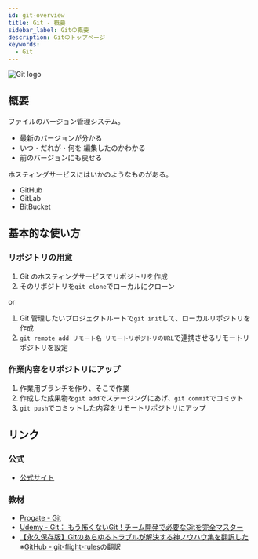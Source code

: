 ```yaml
---
id: git-overview
title: Git - 概要
sidebar_label: Gitの概要
description: Gitのトップページ
keywords:
  - Git
---
```


![Git logo](/img/logo-icons/git-icon.svg)

## 概要
ファイルのバージョン管理システム。
- 最新のバージョンが分かる
- いつ・だれが・何を 編集したのかわかる
- 前のバージョンにも戻せる

ホスティングサービスにはいかのようなものがある。
- GitHub
- GitLab
- BitBucket

## 基本的な使い方
### リポジトリの用意
1. Git のホスティングサービスでリポジトリを作成
2. そのリポジトリを`git clone`でローカルにクローン

or

1. Git 管理したいプロジェクトルートで`git init`して、ローカルリポジトリを作成
2. `git remote add リモート名 リモートリポジトリのURL`で連携させるリモートリポジトリを設定

### 作業内容をリポジトリにアップ
1. 作業用ブランチを作り、そこで作業
2. 作成した成果物を`git add`でステージングにあげ、`git commit`でコミット
3. `git push`でコミットした内容をリモートリポジトリにアップ

## リンク
### 公式
- [公式サイト](https://git-scm.com/)

### 教材
- [Progate - Git](https://prog-8.com/languages/git)
- [Udemy - Git： もう怖くないGit！チーム開発で必要なGitを完全マスター](https://www.udemy.com/course/unscared_git/)
- [【永久保存版】Gitのあらゆるトラブルが解決する神ノウハウ集を翻訳した](https://blog.labot.jp/entry/2019/07/01/183204)　※[GitHub - git-flight-rules](https://github.com/k88hudson/git-flight-rules)の翻訳